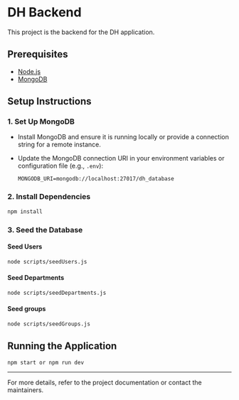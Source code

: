 # DH Backend

This project is the backend for the DH application.

## Prerequisites

- [Node.js](https://nodejs.org/)
- [MongoDB](https://www.mongodb.com/)

## Setup Instructions

### 1. Set Up MongoDB

- Install MongoDB and ensure it is running locally or provide a connection string for a remote instance.
- Update the MongoDB connection URI in your environment variables or configuration file (e.g., `.env`):

    ```
    MONGODB_URI=mongodb://localhost:27017/dh_database
    ```

### 2. Install Dependencies

```bash
npm install
```

### 3. Seed the Database

#### Seed Users

```bash
node scripts/seedUsers.js
```

#### Seed Departments

```bash
node scripts/seedDepartments.js
```
#### Seed groups

```bash
node scripts/seedGroups.js
```
## Running the Application

```bash
npm start or npm run dev
```

---

For more details, refer to the project documentation or contact the maintainers.